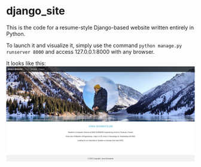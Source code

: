 # django_site

This is the code for a resume-style Django-based website written entirely in Python. 

To launch it and visualize it, simply use the command `python manage.py runserver 8000` and access 127.0.0.1:8000 with any browser.

It looks like this:
![My website](img/website.png "website")
